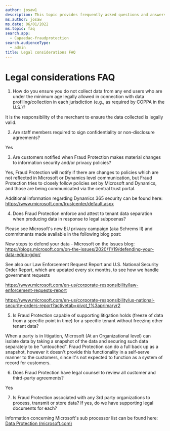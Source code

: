 ```yaml
---
author: josaw1
description: This topic provides frequently asked questions and answers (FAQ) relating to legal issues in Microsoft Dynamics 365 Fraud Protection.
ms.author: josaw
ms.date: 06/01/2022
ms.topic: faq
search.app: 
  - Capaedac-fraudprotection
search.audienceType:
  - admin
title: Legal considerations FAQ
---
```


# Legal considerations FAQ

1.  How do you ensure you do not collect data from any end users who are under the minimum age legally allowed in connection with data profiling/collection in each jurisdiction (e.g., as required by COPPA in the U.S.)?

It is the responsibility of the merchant to ensure the data collected is legally valid.

2.  Are staff members required to sign confidentiality or non-disclosure agreements?

Yes

3.  Are customers notified when Fraud Protection makes material changes to information security and/or privacy policies?

Yes, Fraud Protection will notify if there are changes to policies which are not reflected in Microsoft or Dynamics level communication, but Fraud Protection tries to closely follow policies set by Microsoft and Dynamics, and those are being communicated via the central trust portal.

Additional information regarding Dynamics 365 security can be found here: [<u>https://www.microsoft.com/trustcenter/default.aspx</u>](https://www.microsoft.com/trustcenter/default.aspx)

4.  Does Fraud Protection enforce and attest to tenant data separation when producing data in response to legal subpoenas?

Please see Microsoft's new EU privacy campaign (aka Schrems II) and commitments made available in the following blog post:

New steps to defend your data - Microsoft on the Issues blog: [<u>https://blogs.microsoft.com/on-the-issues/2020/11/19/defending-your-data-edpb-gdpr/</u>](https://blogs.microsoft.com/on-the-issues/2020/11/19/defending-your-data-edpb-gdpr/)

See also our Law Enforcement Request Report and U.S. National Security Order Report, which are updated every six months, to see how we handle government requests

<https://www.microsoft.com/en-us/corporate-responsibility/law-enforcement-requests-report>

<https://www.microsoft.com/en-us/corporate-responsibility/us-national-security-orders-report?activetab=pivot_1%3aprimaryr2>

5.  Is Fraud Protection capable of supporting litigation holds (freeze of data from a specific point in time) for a specific tenant without freezing other tenant data?

When a party is in litigation, Microsoft (At an Organizational level) can isolate data by taking a snapshot of the data and securing such data separately to be "untouched". Fraud Protection can do a full back up as a snapshot, however it doesn't provide this functionality in a self-serve manner to the customers, since it's not expected to function as a system of record for customers.

6.  Does Fraud Protection have legal counsel to review all customer and third-party agreements?

Yes

7.  Is Fraud Protection associated with any 3rd party organizations to process, transmit or store data? If yes, do we have supporting legal documents for each?

Information concerning Microsoft's sub processor list can be found here: [Data Protection (microsoft.com)](https://servicetrust.microsoft.com/ViewPage/TrustDocumentsV3?command=Download&downloadType=Document&downloadId=ede6342e-d641-4a9b-9162-7d66025003b0&tab=7f51cb60-3d6c-11e9-b2af-7bb9f5d2d913&docTab=7f51cb60-3d6c-11e9-b2af-7bb9f5d2d913_Subprocessor_List)
